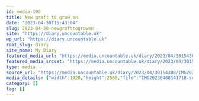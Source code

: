 ```yaml
---
id: media-108
title: New graft to grow on
date: "2023-04-30T15:43:04"
slug: 2023-04-30-newgrafttogrowon
site: "https://diary.uncountable.uk"
wp_url: "https://diary.uncountable.uk"
root_slug: diary
site_name: My Diary
featured_media_url: "https://media.uncountable.uk/diary/2023/04/30154308/IMG20230408141718-scaled.webp"
featured_media_srcset: "https://media.uncountable.uk/diary/2023/04/30154308/IMG20230408141718-225x300.webp 225w, https://media.uncountable.uk/diary/2023/04/30154308/IMG20230408141718-768x1024.webp 768w, https://media.uncountable.uk/diary/2023/04/30154308/IMG20230408141718-150x150.webp 150w, https://media.uncountable.uk/diary/2023/04/30154308/IMG20230408141718-1440x1920.webp 1440w, https://media.uncountable.uk/diary/2023/04/30154308/IMG20230408141718-scaled.webp 1920w"
type: media
source_url: "https://media.uncountable.uk/diary/2023/04/30154308/IMG20230408141718-scaled.webp"
media_details: {"width":1920,"height":2560,"file":"IMG20230408141718-scaled.webp","filesize":1155350,"sizes":{"medium":{"file":"IMG20230408141718-225x300.webp","width":225,"height":300,"filesize":28068,"mime_type":"image/webp","source_url":"https://media.uncountable.uk/diary/2023/04/30154308/IMG20230408141718-225x300.webp"},"large":{"file":"IMG20230408141718-768x1024.webp","width":768,"height":1024,"filesize":275976,"mime_type":"image/webp","source_url":"https://media.uncountable.uk/diary/2023/04/30154308/IMG20230408141718-768x1024.webp"},"thumbnail":{"file":"IMG20230408141718-150x150.webp","width":150,"height":150,"filesize":10206,"mime_type":"image/webp","source_url":"https://media.uncountable.uk/diary/2023/04/30154308/IMG20230408141718-150x150.webp"},"xxl":{"file":"IMG20230408141718-1440x1920.webp","width":1440,"height":1920,"filesize":776898,"mime_type":"image/webp","source_url":"https://media.uncountable.uk/diary/2023/04/30154308/IMG20230408141718-1440x1920.webp"},"full":{"file":"IMG20230408141718-scaled.webp","width":1920,"height":2560,"mime_type":"image/webp","source_url":"https://media.uncountable.uk/diary/2023/04/30154308/IMG20230408141718-scaled.webp"}},"image_meta":{"aperture":"0","credit":"","camera":"","caption":"","created_timestamp":"0","copyright":"","focal_length":"0","iso":"0","shutter_speed":"0","title":"","orientation":"0","keywords":[]},"original_image":"IMG20230408141718.webp"}
category: []
tag: []
---
```


